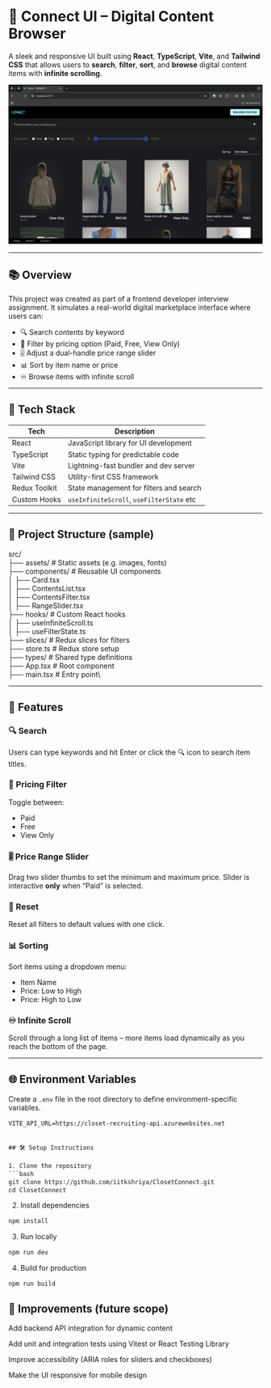 # 🧵 Connect UI – Digital Content Browser

A sleek and responsive UI built using **React**, **TypeScript**, **Vite**, and **Tailwind CSS** that allows users to **search**, **filter**, **sort**, and **browse** digital content items with **infinite scrolling**.

![Connect UI Preview](./screenshot.png)

---

## 📚 Overview

This project was created as part of a frontend developer interview assignment. It simulates a real-world digital marketplace interface where users can:

- 🔍 Search contents by keyword
- 🧰 Filter by pricing option (Paid, Free, View Only)
- 🎚 Adjust a dual-handle price range slider
- 📊 Sort by item name or price
- ♾ Browse items with infinite scroll

---

## 🚀 Tech Stack

| Tech            | Description                               |
|-----------------|-------------------------------------------|
| React           | JavaScript library for UI development     |
| TypeScript      | Static typing for predictable code        |
| Vite            | Lightning-fast bundler and dev server     |
| Tailwind CSS    | Utility-first CSS framework               |
| Redux Toolkit   | State management for filters and search   |
| Custom Hooks    | `useInfiniteScroll`, `useFilterState` etc |

---

## 📁 Project Structure (sample)

src/\
├── assets/ # Static assets (e.g. images, fonts)\
├── components/ # Reusable UI components\
│    ├── Card.tsx\
│    ├── ContentsList.tsx\
│    ├── ContentsFilter.tsx\
│    ├── RangeSlider.tsx\
├── hooks/ # Custom React hooks\
│    ├── useInfiniteScroll.ts\
│    ├── useFilterState.ts\
├── slices/ # Redux slices for filters\
├── store.ts # Redux store setup\
├── types/ # Shared type definitions\
├── App.tsx # Root component\
├── main.tsx # Entry point\


---

## 🧪 Features

### 🔍 Search
Users can type keywords and hit Enter or click the 🔍 icon to search item titles.

### 🧰 Pricing Filter
Toggle between:
- Paid
- Free
- View Only

### 🎚 Price Range Slider
Drag two slider thumbs to set the minimum and maximum price. Slider is interactive **only** when “Paid” is selected.

### 🧹 Reset
Reset all filters to default values with one click.

### 📊 Sorting
Sort items using a dropdown menu:
- Item Name
- Price: Low to High
- Price: High to Low

### ♾ Infinite Scroll
Scroll through a long list of items – more items load dynamically as you reach the bottom of the page.

---

## 🌐 Environment Variables

Create a `.env` file in the root directory to define environment-specific variables.

```env
VITE_API_URL=https://closet-recruiting-api.azurewebsites.net


## 🛠 Setup Instructions

1. Clone the repository
```bash
git clone https://github.com/iitkshriya/ClosetConnect.git
cd ClosetConnect
```

2. Install dependencies
```bash
npm install
```

3. Run locally
```bash
npm run dev
```

4. Build for production
```bash
npm run build
```

## 🧹 Improvements (future scope)

Add backend API integration for dynamic content

Add unit and integration tests using Vitest or React Testing Library

Improve accessibility (ARIA roles for sliders and checkboxes)

Make the UI responsive for mobile design